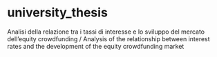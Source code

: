 # university_thesis
Analisi della relazione tra i tassi di interesse e lo sviluppo del mercato dell’equity crowdfunding / Analysis of the relationship between interest rates and the development of the equity crowdfunding market
